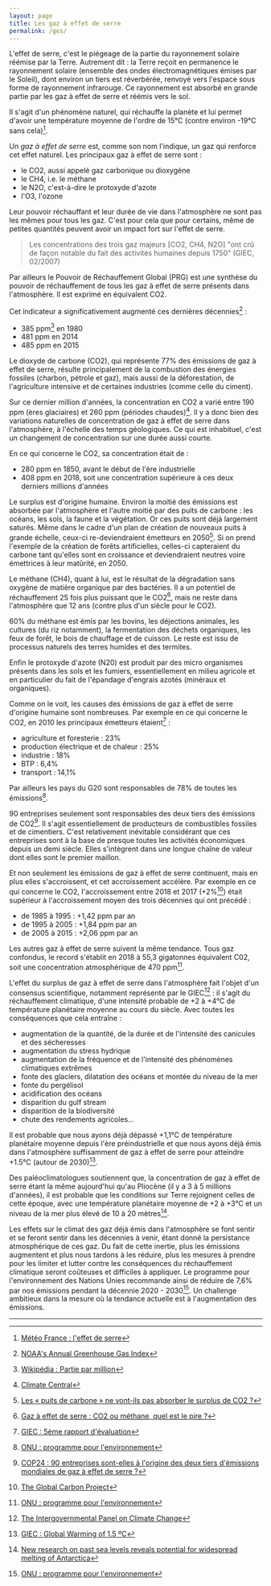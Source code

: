 ```yaml
---
layout: page
title: Les gaz à effet de serre
permalink: /ges/
---
```


L'effet de serre, c'est le piégeage de la partie du rayonnement solaire réémise par la Terre. Autrement dit : la Terre reçoit en permanence le rayonnement solaire (ensemble des ondes électromagnétiques émises par le Soleil), dont environ un tiers est réverbérée, renvoyé vers l'espace sous forme de rayonnement infrarouge. Ce rayonnement est absorbé en grande partie par les gaz à effet de serre et réémis vers le sol.

Il s'agit d'un phénomène naturel, qui réchauffe la planète et lui permet d'avoir une température moyenne de l'ordre de 15°C (contre environ -19°C sans cela)[^meteo-france].

Un _gaz à effet de serre_ est, comme son nom l'indique, un gaz qui renforce cet effet naturel. Les principaux gaz à effet de serre sont :

* le CO2, aussi appelé gaz carbonique ou dioxygène
* le CH4, i.e. le méthane
* le N2O, c'est-à-dire le protoxyde d'azote
* l'O3, l'ozone

Leur pouvoir réchauffant et leur durée de vie dans l'atmosphère ne sont pas les mêmes pour tous les gaz. C'est pour cela que pour certains, même de petites quantités peuvent avoir un impact fort sur l'effet de serre.

> Les concentrations des trois gaz majeurs [CO2, CH4, N2O] "ont crû de façon notable du fait des activités humaines depuis 1750" (GIEC, 02/2007)

Par ailleurs le Pouvoir de Réchauffement Global (PRG) est une synthèse du pouvoir de réchauffement de tous les gaz à effet de serre présents dans l'atmosphère. Il est exprimé en équivalent CO2.

Cet indicateur a significativement augmenté ces dernières décennies[^noaa] :

* 385 ppm[^ppm] en 1980
* 481 ppm en 2014
* 485 ppm en 2015

Le dioxyde de carbone (CO2), qui représente 77% des émissions de gaz à effet de serre, résulte principalement de la combustion des énergies fossiles (charbon, pétrole et gaz), mais aussi de la déforestation, de l'agriculture intensive et de certaines industries (comme celle du ciment).

Sur ce dernier million d'années, la concentration en CO2 a varié entre 190 ppm (ères glaciaires) et 260 ppm (périodes chaudes)[^climate-central]. Il y a donc bien des variations naturelles de concentration de gaz à effet de serre dans l'atmosphère, à l'échelle des temps géologiques. Ce qui est inhabituel, c'est un changement de concentration sur une durée aussi courte. 

En ce qui concerne le CO2, sa concentration était de :

* 280 ppm en 1850, avant le début de l'ère industrielle
* 408 ppm en 2018, soit une concentration supérieure à ces deux derniers millions d'années

Le surplus est d'origine humaine. Environ la moitié des émissions est absorbée par l'atmosphère et l'autre moitié par des puits de carbone : les océans, les sols, la faune et la végétation. Or ces puits sont déjà largement saturés. Même dans le cadre d'un plan de création de nouveaux puits à grande échelle, ceux-ci re-deviendraient émetteurs en 2050[^hadley]. Si on prend l'exemple de la création de forêts artificielles, celles-ci capteraient du carbone tant qu'elles sont en croissance et deviendraient neutres voire émettrices à leur matûrité, en 2050.

Le méthane (CH4), quant à lui, est le résultat de la dégradation sans oxygène de matière organique par des bactéries. Il a un potentiel de réchauffement 25 fois plus puissant que le CO2[^futura], mais ne reste dans l'atmosphère que 12 ans (contre plus d'un siècle pour le CO2).

60% du méthane est émis par les bovins, les déjections animales, les cultures (du riz notamment), la fermentation des déchets organiques, les feux de forêt, le bois de chauffage et de cuisson. Le reste est issu de processus naturels des terres humides et des termites.

Enfin le protoxyde d'azote (N20) est produit par des micro organismes présents dans les sols et les fumiers, essentiellement en milieu agricole et en particulier du fait de l'épandage d'engrais azotés (minéraux et organiques).

Comme on le voit, les causes des émissions de gaz à effet de serre d'origine humaine sont nombreuses. Par exemple en ce qui concerne le CO2, en 2010 les principaux émetteurs étaient[^giec] :

* agriculture et foresterie : 23%
* production électrique et de chaleur : 25%
* industrie : 18%
* BTP : 6,4%
* transport : 14,1%

Par ailleurs les pays du G20 sont responsables de 78% de toutes les émissions[^un].

90 entreprises seulement sont responsables des deux tiers des émissions de CO2[^heede]. Il s'agit essentiellement de producteurs de combustibles fossiles et de cimentiers. C'est relativement inévitable considérant que ces entreprises sont à la base de presque toutes les activités économiques depuis un demi siècle. Elles s'intègrent dans une longue chaîne de valeur dont elles sont le premier maillon.

Et non seulement les émissions de gaz à effet de serre continuent, mais en plus elles s'accroissent, et cet accroissement accélère. Par exemple en ce qui concerne le CO2, l'accroissement entre 2018 et 2017 (+2%[^gcp]) était supérieur à l'accroissement moyen des trois décennies qui ont précédé :

* de 1985 à 1995 : +1,42 ppm par an
* de 1995 à 2005 : +1,84 ppm par an
* de 2005 à 2015 : +2,06 ppm par an

Les autres gaz à effet de serre suivent la même tendance. Tous gaz confondus, le record s'établit en 2018 à 55,3 gigatonnes équivalent C02, soit une concentration atmosphérique de 470 ppm[^un].

L'effet du surplus de gaz à effet de serre dans l'atmosphère fait l'objet d'un consensus scientifique, notamment représenté par le GIEC[^ipcc] : il s'agit du réchauffement climatique, d'une intensité probable de +2 à +4°C de température planétaire moyenne au cours du siècle. Avec toutes les conséquences que cela entraîne :

* augmentation de la quantité, de la durée et de l'intensité des canicules et des sécheresses
* augmentation du stress hydrique
* augmentation de la fréquence et de l'intensité des phénomènes climatiques extrêmes
* fonte des glaciers, dilatation des océans et montée du niveau de la mer
* fonte du pergélisol
* acidification des océans
* disparition du gulf stream
* disparition de la biodiversité
* chute des rendements agricoles...

Il est probable que nous ayons déjà dépassé +1,1°C de température planétaire moyenne depuis l'ère préindustrielle et que nous ayons déjà émis dans l'atmosphère suffisamment de gaz à effet de serre pour atteindre +1.5°C (autour de 2030)[^giec15].

Des paléoclimatologues soutiennent que, la concentration de gaz à effet de serre étant la même aujourd'hui qu'au Pliocène (il y a 3 à 5 millions d'années), il est probable que les conditions sur Terre rejoignent celles de cette époque, avec une température planétaire moyenne de +2 à +3°C et un niveau de la mer plus élevé de 10 à 20 mètres[^victoria].

Les effets sur le climat des gaz déjà émis dans l'atmosphère se font sentir et se feront sentir dans les décennies à venir, étant donné la persistance atmosphérique de ces gaz. Du fait de cette inertie, plus les émissions augmentent et plus nous tardons à les réduire, plus les mesures à prendre pour les limiter et lutter contre les conséquences du réchauffement climatique seront coûteuses et difficiles à appliquer. Le programme pour l'environnement des Nations Unies recommande ainsi de réduire de 7,6% par nos émissions pendant la décennie 2020 - 2030[^un]. Un challenge ambitieux dans la mesure où la tendance actuelle est à l'augmentation des émissions.

---

[^meteo-france]: [Météo France : l'effet de serre](http://www.meteofrance.fr/climat-passe-et-futur/comprendre-le-climat-mondial/leffet-de-serre-et-autres-mecanismes)

[^ppm]: [Wikipédia : Partie par million](https://fr.wikipedia.org/wiki/Partie_par_million)

[^noaa]: [NOAA's Annual Greenhouse Gas Index](https://www.esrl.noaa.gov/gmd/aggi/)

[^climate-central]: [Climate Central](https://www.climatecentral.org/)

[^hadley]: [Les « puits de carbone » ne vont-ils pas absorber le surplus de CO2 ?](https://jancovici.com/changement-climatique/gaz-a-effet-de-serre-et-cycle-du-carbone/les-puits-de-carbone-ne-vont-ils-pas-absorber-le-surplus-de-co2/)

[^futura]: [Gaz à effet de serre : CO2 ou méthane, quel est le pire ?](https://www.futura-sciences.com/planete/questions-reponses/rechauffement-climatique-gaz-effet-serre-co2-methane-pire-565/)

[^giec]: [GIEC : 5ème rapport d'évaluation](https://www.ipcc.ch/report/ar5/syr/)

[^un]: [ONU : programme pour l'environnement](https://www.unenvironment.org/fr/actualites-et-recits/communique-de-presse/il-faut-reduire-les-emissions-mondiales-de-76-par-au)

[^heede]: [COP24 : 90 entreprises sont-elles à l'origine des deux tiers d'émissions mondiales de gaz à effet de serre ?](https://www.franceinter.fr/environnement/cop24-90-entreprises-sont-elles-a-l-origine-des-deux-tiers-d-emissions-mondiales-de-gaz-a-effet-de-serre)

[^gcp]: [The Global Carbon Project](https://www.globalcarbonproject.org/)

[^giec15]: [GIEC : Global Warming of 1.5 ºC](https://www.ipcc.ch/sr15/)

[^ipcc]: [The Intergovernmental Panel on Climate Change](https://www.ipcc.ch/)

[^victoria]: [New research on past sea levels reveals potential for widespread melting of Antarctica](https://www.gns.cri.nz/Home/News-and-Events/Media-Releases/melting-of-Antarctica)